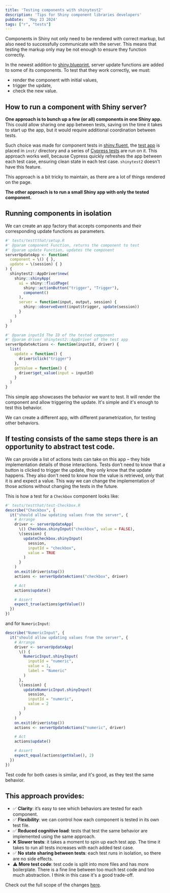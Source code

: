 ```yaml
---
title: 'Testing components with shinytest2'
description: 'Tips for Shiny component libraries developers'
pubDate:  'May 23 2024'
tags: ["r", "tests"]
---
```


Components in Shiny not only need to be rendered with correct markup, but also need to successfully communicate with the server. This means that testing the markup only may be not enough to ensure they function correctly.

In the newest addition to [shiny.blueprint](https://appsilon.github.io/shiny.blueprint/), server update functions are added to some of its components. To test that they work correctly, we must:
- render the component with initial values,
- trigger the update,
- check the new value.

## How to run a component with Shiny server?

**One approach is to bunch up a few (or all) components in one Shiny app.** This could allow sharing one app between tests, saving on the time it takes to start up the app, but it would require additional coordination between tests.

Such choice was made for component tests in [shiny.fluent](https://appsilon.github.io/shiny.fluent/), the [test app](https://github.com/Appsilon/shiny.fluent/tree/main/inst/examples/e2e-test) is placed in `inst/` directory and a series of [Cypress tests](https://github.com/Appsilon/shiny.fluent/tree/main/js/cypress/e2e/e2e-test) are run on it. This approach works well, because Cypress quickly refreshes the app between each test case, ensuring clean state in each test case. `shinytest2` doesn't have this feature.

This approach is a bit tricky to maintain, as there are a lot of things rendered on the page.

**The other approach is to run a small Shiny app with only the tested component.**

## Running components in isolation

We can create an app factory that accepts components and their corresponding update functions as parameters.

```r
#' tests/testtthat/setup.R
#' @param component Function, returns the component to test
#' @param update Function, updates the component
serverUpdateApp <- function(
  component = \() { },
  update = \(session) { }
) {
  shinytest2::AppDriver$new(
    shiny::shinyApp(
      ui = shiny::fluidPage(
        shiny::actionButton("trigger", "Trigger"),
        component()
      ),
      server = function(input, output, session) {
        shiny::observeEvent(input$trigger, update(session))
      }
    )
  )
}

#' @param inputId The ID of the tested component
#' @param driver shinytest2::AppDriver of the test app
serverUpdateActions <- function(inputId, driver) {
  list(
    update = function() {
      driver$click("trigger")
    },
    getValue = function() {
      driver$get_value(input = inputId)
    }
  )
}
```

This simple app showcases the behavior we want to test. It will render the component and allow triggering the update. It's simple and it's enough to test this behavior.

We can create a different app, with different parametrization, for testing other behaviors.

## If testing consists of the same steps there is an opportunity to abstract test code.

We can provide a list of actions tests can take on this app – they hide implementation details of those interactions. Tests don’t need to know that a button is clicked to trigger the update, they only know that the update happens. They also don't need to know how the value is retrieved, only that it is and expect a value. This way we can change the implementation of those actions without changing the tests in the future.

This is how a test for a `Checkbox` component looks like:

```r
#' tests/testthat/test-Checkbox.R
describe("Checkbox", {
  it("should allow updating values from the server", {
    # Arrange
    driver <- serverUpdateApp(
      \() Checkbox.shinyInput("checkbox", value = FALSE),
      \(session) {
        updateCheckbox.shinyInput(
          session,
          inputId = "checkbox",
          value = TRUE
        )
      }
    )
    on.exit(driver$stop())
    actions <- serverUpdateActions("checkbox", driver)

    # Act
    actions$update()

    # Assert
    expect_true(actions$getValue())
  })
})
```

and for `NumericInput`:

```r
describe("NumericInput", {
  it("should allow updating values from the server", {
    # Arrange
    driver <- serverUpdateApp(
      \() {
        NumericInput.shinyInput(
          inputId = "numeric",
          value = 1,
          label = "Numeric"
        )
      },
      \(session) {
        updateNumericInput.shinyInput(
          session,
          inputId = "numeric",
          value = 2
        )
      }
    )
    on.exit(driver$stop())
    actions <- serverUpdateActions("numeric", driver)

    # Act
    actions$update()

    # Assert
    expect_equal(actions$getValue(), 2)
  })
})
```

Test code for both cases is similar, and it's good, as they test the same behavior.

## This approach provides:

- ✅ **Clarity**: it’s easy to see which behaviors are tested for each component.
- ✅ **Flexibility**: we can control how each component is tested in its own test file.
- ✅ **Reduced cognitive load**: tests that test the same behavior are implemented using the same approach.
- ❌ **Slower tests**: it takes a moment to spin up each test app. The time it takes to run all tests increases with each added test case.
- ✅ **No state sharing between tests**: each test runs in isolation, so there are no side effects.
- ⚠️ **More test code**: test code is split into more files and has more boilerplate. There is a fine line between too much test code and too much abstraction. I think in this case it's a good trade-off.

Check out the full scope of the changes [here](https://github.com/Appsilon/shiny.blueprint/pull/104/files#diff-6a4f3c75c8d32b37ec5f88889d89b5ec996616e0f30c7219baacc8f3bf4ad41b).
